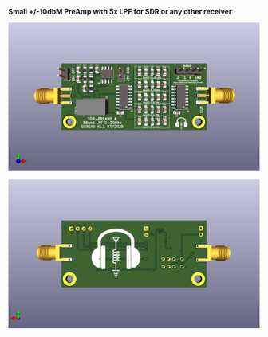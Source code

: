 **Small +/-10dbM PreAmp with 5x LPF for SDR or any other receiver**

![SDR_PreAmp_Filter](SDR_PreAmp_Filter.png)

![SDR_PreAmp_Filter](SDR_PreAmp_Filter_back.png)


